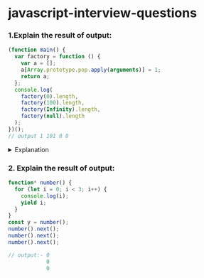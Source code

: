 # javascript-interview-questions

### 1.Explain the result of output:
``` javascript
(function main() {
  var factory = function () {
    var a = [];
    a[Array.prototype.pop.apply(arguments)] = 1;
    return a;
  };
  console.log(
    factory(0).length,
    factory(100).length,
    factory(Infinity).length,
    factory(null).length
  );
})();
// output 1 101 0 0

```
<details>
  <summary> Explanation </summary>
  <p style="padding-left: 8px">Array.prototype.pop is a method that removes the last element from an array and returns that element.</p>
  <p style="padding-left: 8px">apply(arguments) calls the pop method on the arguments object (which is array-like but not a true array). This removes and returns the last argument passed to factory.</p>
  <h4> 1. factory(0): </h4>
  <p style="padding-left: 8px">arguments is [0]</p>
  <p style="padding-left: 8px">Array.prototype.pop.apply(arguments) returns 0 </p>
  <p style="padding-left: 8px">a[0] = 1, so a becomes [1] </p>
 <p style="padding-left: 8px">a.length is 1</p>
  <h4> 2. factory(100): </h4>
 <p style="padding-left: 8px"> arguments is [100] </p>
 <p style="padding-left: 8px">Array.prototype.pop.apply(arguments) returns 100 </p>
 <p style="padding-left: 8px">a[100] = 1, so a becomes an array with 101 elements, with 1 at the 100th index.</p>
  <p style="padding-left: 8px">a.length is 101</p>
  <h4>3. factory(Infinity):</h4>
  <p style="padding-left: 8px">a.length is 0 because setting an element at an index of Infinity does not change the array's length.</p>
  <h4>4. factory(null): </h3>
  <p style="padding-left: 8px">a.length is 0 because setting an element at an index of null does not change the array's length.</p>
</details>

### 2. Explain the result of output:

``` javascript
function* number() {
  for (let i = 0; i < 3; i++) {
    console.log(i);
    yield i;
  }
}
const y = number();
number().next();
number().next();
number().next();

// output:- 0
            0
            0
```
